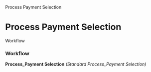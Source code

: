 
Process Payment Selection
# Process Payment Selection



Workflow
### Workflow

**Process_Payment Selection**
 *(Standard Process_Payment Selection)*
